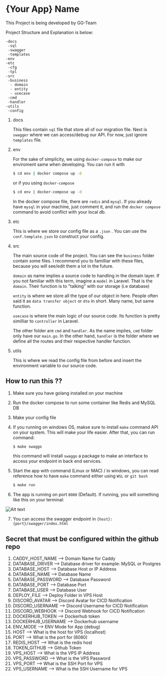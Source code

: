 # {Your App} Name

This Project is being developed by GG-Team

Project Structure and Explanation is below:

```
-docs
 -sql
 -swagger
 -templates
-env
-etc
 -cfg
 -tpl
-src
 -business
  - domain
  - entity
  - usecase
 -cmd
 -handler
-utils
 -config

```

1. docs
   
   This files contain ``sql`` file that store all of our migration file. Next is ``swagger`` where we can access/debug our API. For now, just ignore ``templates`` file.

2. env
   
   For the sake of simplicity, we using ``docker-compose`` to make our enviroment same when developing. You can run it with
   ```bash
   $ cd env | docker compose up -d
   ```

   or if you using ``docker-compose``
   ```bash
   $ cd env | docker-compose up -d
   ```

   In the docker compose file, there are ``redis`` and ``mysql``. If you already have ``mysql`` in your machine, just comment it, and run the ``docker compose`` command to avoid conflict with your local db.

3. etc
   
   This is where we store our config file as a ``.json`` . You can use the ``conf.template.json`` to construct your config.

4. src

    The main source code of the project. You can see the ``business`` folder contain some files. I recommend you to familliar with these files, because you will see/edit them a lot in the future.

    ``domain`` as name implies a source code to handling in the domain layer. If you not familiar with this term, imagine a ``model`` in Laravel. That is the ``domain``. Their function is to "talking" with our storage (i.e database)

    ``entity`` is where we store all the type of our object in here. People often said it as ``data transfer object`` or ``dto`` in short. Many name, but same function.

    ``usecase`` is where the main logic of our source code. Its function is pretty similliar to ``controller`` in Laravel.

    The other folder are ``cmd`` and ``handler``. As the name implies, ``cmd`` folder only have our ``main.go``. In the other hand, ``handler`` is the folder where we define all the routes and their respective handler function.

5. utils
   
   This is where we read the config file from before and insert the environment variable to our source code.



## How to run this ??

1. Make sure you have golang installed on your machine
2. Run the docker compose to run some container like Redis and MySQL DB
3. Make your config file
4. If you running on windows OS, makse sure to install ``make`` command API on your system. This will make your life easier. After that, you can run command:
   ```bash
   $ make swaggo
   ```

   this command will install ``swaggo`` a package to make an interface to access your endpoint in back end services.

5. Start the app with command (Linux or MAC) / in windows, you can read reference how to have ``make`` command either using ``WSL`` or ``git bash``

   ```bash
   $ make run
   ```
6. The app is running on port ``8080`` (Default). If running, you will something like this on your terminal:

![Alt text](./etc/images/running_terminal.png)

7. You can access the swagger endpoint in `{host}:{port}/swagger/index.html`


## Secret that must be configured within the github repo
1. CADDY_HOST_NAME --> Domain Name for Caddy
2. DATABASE_DRIVER --> Database driver for example: MySQL or Postgres
3. DATABASE_HOST --> Database Host or IP Address
4. DATABASE_NAME --> Database Name
5. DATABASE_PASSWORD --> Database Password
6. DATABASE_PORT --> Database Port
7. DATABASE_USER --> Database User
8. DEPLOY_FILE --> Deploy Folder in VPS Host
9. DISCORD_AVATAR --> Discord Avatar for CICD Notification
10. DISCORD_USERNAME --> Discord Username for CICD Notification
11. DISCORD_WEBHOOK --> Discord Webhook for CICD Notification
12. DOCKERHUB_TOKEN --> Dockerhub token 
13. DOCKERHUB_USERNAME --> Dockerhub username
14. ENV_MODE --> ENV Mode for App (debug)
15. HOST --> What is the host for VPS (localhost)
16. PORT --> What is the port for (8080)
17. REDIS_HOST --> What is the redis host
18. TOKEN_GITHUB --> Github Token
19. VPS_HOST --> What is the VPS IP Address
20. VPS_PASSWORD --> What is the VPS Password
21. VPS_PORT --> What is the SSH Port for VPS
22. VPS_USERNAME --> What is the SSH Username for VPS
